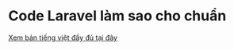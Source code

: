 # Code Laravel làm sao cho chuẩn

[Xem bản tiếng việt đầy đủ tại đây](https://chungnguyen.xyz/posts/code-laravel-lam-sao-cho-chuan)